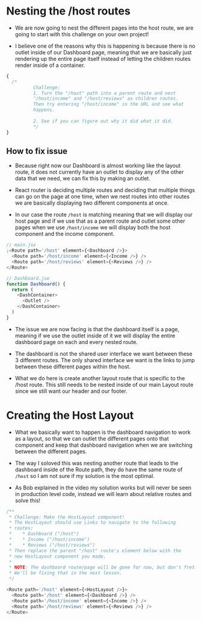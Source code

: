 # Nesting the /host routes

- We are now going to nest the different pages into the host route, we are going to start with this challenge on your own project!

- I believe one of the reasons why this is happening is because there is no outlet inside of our Dashboard page, meaning that we are basically just rendering up the entire page itself instead of letting the children routes render inside of a container.

```js
{
  /* 
          Challenge: 
          1. Turn the "/host" path into a parent route and nest
          "/host/income" and "/host/reviews" as children routes.
          Then try entering "/host/income" in the URL and see what
          happens.
          
          2. See if you can figure out why it did what it did.
          */
}
```

## How to fix issue

- Because right now our Dashboard is almost working like the layout route, it does not currently have an outlet to display any of the other data that we need, we can fix this by making an outlet.

- React router is deciding multiple routes and deciding that multiple things can go on the page at one time, when we nest routes into other routes we are basically displaying two different components at once.

- In our case the route `/host` is matching meaning that we will display our host page and if we use that as a parent route and outlet some other pages when we use `/host/income` we will display both the host component and the income component.

```js
// main.jsx
;<Route path='/host' element={<Dashboard />}>
  <Route path='/host/income' element={<Income />} />
  <Route path='/host/reviews' element={<Reviews />} />
</Route>

// Dashboard.jsx
function Dashboard() {
  return (
    <DashContainer>
      <Outlet />
    </DashContainer>
  )
}
```

- The issue we are now facing is that the dashboard itself is a page, meaning if we use the outlet inside of it we will display the entire dashboard page on each and every nested route.

- The dashboard is not the shared user interface we want between these 3 different routes. The only shared interface we want is the links to jump between these different pages within the host.

- What we do here is create another layout route that is specific to the /host route. This still needs to be nested inside of our main Layout route since we still want our header and our footer.

# Creating the Host Layout

- What we basically want to happen is the dashboard navigation to work as a layout, so that we can outlet the different pages onto that component and keep that dashboard navigation when we are switching between the different pages.

- The way I soloved this was nesting another route that leads to the dashboard inside of the Route path, they do have the same route of `/host` so I am not sure if my solution is the most optimal.

- As Bob explained in the video my solution works but will never be seen in production level code, instead we will learn about relative routes and solve this!

```js
/**
 * Challenge: Make the HostLayout component!
 * The HostLayout should use Links to navigate to the following
 * routes:
 *    * Dashboard ("/host")
 *    * Income ("/host/income")
 *    * Reviews ("/host/reviews")
 * Then replace the parent "/host" route's element below with the
 * new HostLayout component you made.
 *
 * NOTE: The dashboard route/page will be gone for now, but don't fret.
 * We'll be fixing that in the next lesson.
 */

<Route path='/host' element={<HostLayout />}>
  <Route path='/host' element={<Dashboard />} />
  <Route path='/host/income' element={<Income />} />
  <Route path='/host/reviews' element={<Reviews />} />
</Route>
```

